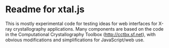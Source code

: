 Readme for xtal.js 
==================

This is mostly experimental code for testing ideas for web interfaces for
X-ray crystallography applications.  Many components are based on the code in
the Computational Crystallography Toolbox (http://cctbx.sf.net), with obvious
modifications and simplifications for JavaScript/web use.
